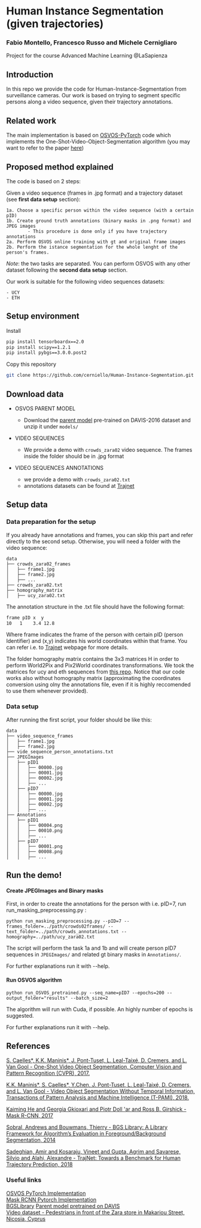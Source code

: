 # Human Instance Segmentation (given trajectories)

### Fabio Montello, Francesco Russo and Michele Cernigliaro
Project for the course Advanced Machine Learning @LaSapienza

## Introduction

In this repo we provide the code for Human-Instance-Segmentation from surveillance cameras.
Our work is based on trying to segment specific persons along a video sequence, given their trajectory annotations.

## Related work
The main implementation is based on [OSVOS-PyTorch](https://github.com/kmaninis/OSVOS-PyTorch) code which implements the One-Shot-Video-Object-Segmentation algorithm (you may want to refer to the paper [here](https://arxiv.org/abs/1611.05198))

## Proposed method explained
The code is based on 2 steps:

Given a video sequence (frames in .jpg format) and a trajectory dataset (see **first data setup** section):

    1a. Choose a specific person within the video sequence (with a certain pID)
    1b. Create ground truth annotations (binary masks in .png format) and JPEG images
            - This procedure is done only if you have trajectory annotations
    2a. Perform OSVOS online training with gt and original frame images
    2b. Perform the istance segmentation for the whole lenght of the person's frames.

*Note*: the two tasks are separated. You can perform OSVOS with any other dataset following the **second data setup** section.

Our work is suitable for the following video sequences datasets:

    - UCY
    - ETH


## Setup environment

Install
``` bash
pip install tensorboardx==2.0
pip install scipy==1.2.1
pip install pybgs==3.0.0.post2
```

Copy this repository 
``` bash
git clone https://github.com/cerniello/Human-Instance-Segmentation.git
```

## Download data

- OSVOS PARENT MODEL
    - Download the [parent model](https://data.vision.ee.ethz.ch/kmaninis/share/OSVOS/Downloads/models/pth_parent_model.zip) pre-trained on DAVIS-2016 dataset and unzip it under `models/`
    
- VIDEO SEQUENCES
    - We provide a demo with `crowds_zara02` video sequence. The frames inside the folder should be in .jpg format
    
- VIDEO SEQUENCES ANNOTATIONS
    - we provide a demo with `crowds_zara02.txt`
    - annotations datasets can be found at [Trajnet](http://trajnet.stanford.edu/data.php?n=1)
    
    
## Setup data

### Data preparation for the setup
If you already have annotations and frames, you can skip this part and refer directly to the second setup.
Otherwise, you will need a folder with the video sequence:

    data  
    ├── crowds_zara02_frames
    │   ├── frame1.jpg  
    │   ├── frame2.jpg
    │   ├── ...
    ├── crowds_zara02.txt
    ├── homography_matrix
    │   ├── ucy_zara02.txt

The annotation structure in the .txt file should have the following format:
``` bash
frame pID x  y
10   1    3.4 12.8
```

Where frame indicates the frame of the person with certain pID (person Identifier) and (x,y) indicates his world coordinates within that frame. You can refer i.e. to [Trajnet](http://trajnet.stanford.edu) webpage for more details.


The folder homography matrix contains the 3x3 matrices H in order to perform World2Pix and Pix2World coordinates transformations. We took the matrices for ucy and eth sequences from [this repo](https://github.com/trungmanhhuynh/Scene-LSTM). 
Notice that our code works also without homography matrix (approximating the coordinates conversion using olny the annotations file, even if it is highly reccomended to use them whenever provided). 

### Data setup

After running the first script, your folder should be like this:

    data
    ├── video_sequence_frames
    │   ├── frame1.jpg  
    │   ├── frame2.jpg
    ├── vide_sequence_person_annotations.txt
    ├── JPEGImages
    │   ├── pID1  
    │   │   ├── 00000.jpg 
    │   │   ├── 00001.jpg
    │   │   ├── 00002.jpg
    │   │   ├── ...
    │   ├── pID7  
    │   │   ├── 00000.jpg
    │   │   ├── 00001.jpg 
    │   │   ├── 00002.jpg
    │   │   ├── ...
    ├── Annotations 
    │   ├── pID1  
    │   │   ├── 00004.png
    │   │   ├── 00010.png
    │   │   ├── ...
    │   ├── pID7  
    │   │   ├── 00001.png
    │   │   ├── 00008.png
    │   │   ├── ...

## Run the demo!

#### Create JPEGImages and Binary masks
First, in order to create the annotations for the person with i.e. pID=7, run run_masking_preprocessing.py :

```
python run_masking_preprocessing.py --pID=7 --frames_folder=../path/crowds02frames/ --text_folder=../path/crowds_annotations.txt --homography=../path/ucy_zara02.txt
```

The script will perform the task 1a and 1b and will create person pID7 sequences in `JPEGImages/` and related gt binary masks in `Annotations/`.

For further explanations run it with --help.


#### Run OSVOS algorithm

```
python run_OSVOS_pretrained.py --seq_name=pID7 --epochs=200 --output_folder="results" --batch_size=2
```

The algorithm will run with Cuda, if possible. An highly number of epochs is suggested. 

For further explanations run it with --help.

## References
[S. Caelles*, K.K. Maninis*, J. Pont-Tuset, L. Leal-Taixé, D. Cremers, and L. Van Gool - 
One-Shot Video Object Segmentation, Computer Vision and Pattern Recognition (CVPR), 2017.](http://people.ee.ethz.ch/~cvlsegmentation/osvos/)

[K.K. Maninis*, S. Caelles*, Y.Chen, J. Pont-Tuset, L. Leal-Taixé, D. Cremers, and L. Van Gool - 
Video Object Segmentation Without Temporal Information, Transactions of Pattern Analysis and Machine Intelligence (T-PAMI), 2018.](http://people.ee.ethz.ch/~cvlsegmentation/osvos-s/)


[Kaiming He and Georgia Gkioxari and Piotr Doll \'ar and Ross B. Girshick - Mask R-CNN, 2017](https://arxiv.org/pdf/1703.06870.pdf)

[Sobral, Andrews and Bouwmans, Thierry - BGS Library: A Library Framework for Algorithm’s Evaluation in Foreground/Background Segmentation, 2014](https://www.researchgate.net/publication/259574448_BGS_Library_A_Library_Framework_for_Algorithm's_Evaluation_in_ForegroundBackground_Segmentation)

[Sadeghian, Amir and Kosaraju, Vineet and Gupta, Agrim and Savarese, Silvio and Alahi, Alexandre - TrajNet: Towards a Benchmark for Human Trajectory Prediction, 2018](http://trajnet.stanford.edu/)

### Useful links
[OSVOS PyTorch Implementation](https://github.com/kmaninis/OSVOS-PyTorch)   
[Mask RCNN Pytorch Implementation](https://github.com/spmallick/learnopencv/tree/master/PyTorch-Mask-RCNN)   
[BGSLibrary](https://github.com/andrewssobral/bgslibrary)
[Parent model pretrained on DAVIS](https://data.vision.ee.ethz.ch/kmaninis/share/OSVOS/Downloads/models/pth_parent_model.zip)  
[Video dataset - Pedestrians in front of the Zara store in Makariou Street, Nicosia, Cyprus](https://repo.vi-seem.eu/bitstream/handle/21.15102/VISEEM-316/Zara.zip?sequence=1&isAllowed=y)

